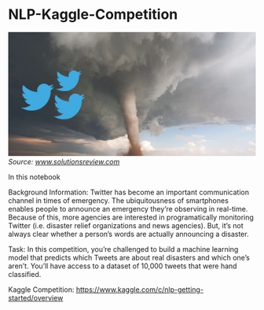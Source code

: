 # NLP-Kaggle-Competition


![Front](twitter.jpg)
*Source: www.solutionsreview.com*

In this notebook

Background Information:
Twitter has become an important communication channel in times of emergency. The ubiquitousness of smartphones enables people to announce an emergency they’re observing in real-time. Because of this, more agencies are interested in programatically monitoring Twitter (i.e. disaster relief organizations and news agencies). But, it’s not always clear whether a person’s words are actually announcing a disaster.

Task:
In this competition, you’re challenged to build a machine learning model that predicts which Tweets are about real disasters and which one’s aren’t. You’ll have access to a dataset of 10,000 tweets that were hand classified.

Kaggle Competition: https://www.kaggle.com/c/nlp-getting-started/overview
